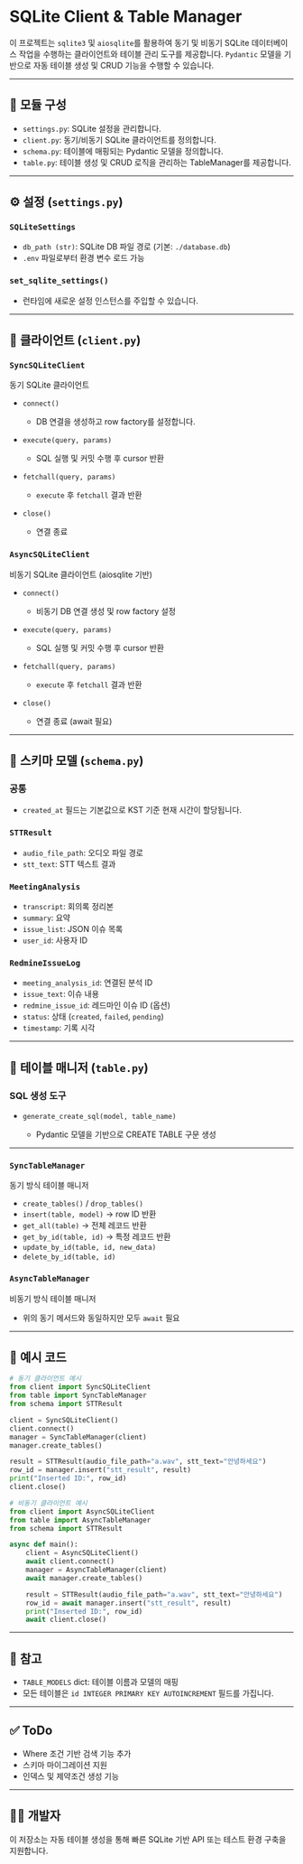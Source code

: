 # SQLite Client & Table Manager

이 프로젝트는 `sqlite3` 및 `aiosqlite`를 활용하여 동기 및 비동기 SQLite 데이터베이스 작업을 수행하는 클라이언트와 테이블 관리 도구를 제공합니다. `Pydantic` 모델을 기반으로 자동 테이블 생성 및 CRUD 기능을 수행할 수 있습니다.

---

## 📁 모듈 구성

* `settings.py`: SQLite 설정을 관리합니다.
* `client.py`: 동기/비동기 SQLite 클라이언트를 정의합니다.
* `schema.py`: 테이블에 매핑되는 Pydantic 모델을 정의합니다.
* `table.py`: 테이블 생성 및 CRUD 로직을 관리하는 TableManager를 제공합니다.

---

## ⚙️ 설정 (`settings.py`)

### `SQLiteSettings`

* `db_path (str)`: SQLite DB 파일 경로 (기본: `./database.db`)
* `.env` 파일로부터 환경 변수 로드 가능

### `set_sqlite_settings()`

* 런타임에 새로운 설정 인스턴스를 주입할 수 있습니다.

---

## 🔌 클라이언트 (`client.py`)

### `SyncSQLiteClient`

동기 SQLite 클라이언트

* `connect()`

  * DB 연결을 생성하고 row factory를 설정합니다.

* `execute(query, params)`

  * SQL 실행 및 커밋 수행 후 cursor 반환

* `fetchall(query, params)`

  * `execute` 후 `fetchall` 결과 반환

* `close()`

  * 연결 종료

### `AsyncSQLiteClient`

비동기 SQLite 클라이언트 (aiosqlite 기반)

* `connect()`

  * 비동기 DB 연결 생성 및 row factory 설정

* `execute(query, params)`

  * SQL 실행 및 커밋 수행 후 cursor 반환

* `fetchall(query, params)`

  * `execute` 후 `fetchall` 결과 반환

* `close()`

  * 연결 종료 (await 필요)

---

## 🧱 스키마 모델 (`schema.py`)

### 공통

* `created_at` 필드는 기본값으로 KST 기준 현재 시간이 할당됩니다.

### `STTResult`

* `audio_file_path`: 오디오 파일 경로
* `stt_text`: STT 텍스트 결과

### `MeetingAnalysis`

* `transcript`: 회의록 정리본
* `summary`: 요약
* `issue_list`: JSON 이슈 목록
* `user_id`: 사용자 ID

### `RedmineIssueLog`

* `meeting_analysis_id`: 연결된 분석 ID
* `issue_text`: 이슈 내용
* `redmine_issue_id`: 레드마인 이슈 ID (옵션)
* `status`: 상태 (`created`, `failed`, `pending`)
* `timestamp`: 기록 시각

---

## 🧩 테이블 매니저 (`table.py`)

### SQL 생성 도구

* `generate_create_sql(model, table_name)`

  * Pydantic 모델을 기반으로 CREATE TABLE 구문 생성

---

### `SyncTableManager`

동기 방식 테이블 매니저

* `create_tables()` / `drop_tables()`
* `insert(table, model)` → row ID 반환
* `get_all(table)` → 전체 레코드 반환
* `get_by_id(table, id)` → 특정 레코드 반환
* `update_by_id(table, id, new_data)`
* `delete_by_id(table, id)`

### `AsyncTableManager`

비동기 방식 테이블 매니저

* 위의 동기 메서드와 동일하지만 모두 `await` 필요

---

## 📌 예시 코드

```python
# 동기 클라이언트 예시
from client import SyncSQLiteClient
from table import SyncTableManager
from schema import STTResult

client = SyncSQLiteClient()
client.connect()
manager = SyncTableManager(client)
manager.create_tables()

result = STTResult(audio_file_path="a.wav", stt_text="안녕하세요")
row_id = manager.insert("stt_result", result)
print("Inserted ID:", row_id)
client.close()
```

```python
# 비동기 클라이언트 예시
from client import AsyncSQLiteClient
from table import AsyncTableManager
from schema import STTResult

async def main():
    client = AsyncSQLiteClient()
    await client.connect()
    manager = AsyncTableManager(client)
    await manager.create_tables()

    result = STTResult(audio_file_path="a.wav", stt_text="안녕하세요")
    row_id = await manager.insert("stt_result", result)
    print("Inserted ID:", row_id)
    await client.close()
```

---

## 📎 참고

* `TABLE_MODELS` dict: 테이블 이름과 모델의 매핑
* 모든 테이블은 `id INTEGER PRIMARY KEY AUTOINCREMENT` 필드를 가집니다.

---

## ✅ ToDo

* Where 조건 기반 검색 기능 추가
* 스키마 마이그레이션 지원
* 인덱스 및 제약조건 생성 기능

---

## 🧑‍💻 개발자

이 저장소는 자동 테이블 생성을 통해 빠른 SQLite 기반 API 또는 테스트 환경 구축을 지원합니다.
